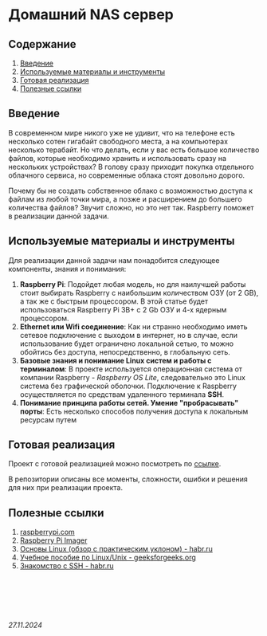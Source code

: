 # Домашний NAS сервер

## Содержание

1. [Введение](./NASServer.md#введение)
2. [Используемые материалы и инструменты](./NASServer.md#используемые-материалы-и-инструменты)
3. [Готовая реализация](./NASServer.md#готовая-реализация)
4. [Полезные ссылки](./NASServer.md#полезные-ссылки)

## Введение

В современном мире никого уже не удивит, что на телефоне есть несколько сотен гигабайт свободного места, а на компьютерах несколько терабайт.
Но что делать, если у вас есть большое количество файлов, которые необходимо хранить и использовать сразу на нескольких устройствах?
В голову сразу приходит покупка отдельного облачного сервиса, но современные облака стоят довольно дорого.

Почему бы не создать собственное облако с возможностью доступа к файлам из любой точки мира, 
а позже и расширением до большего количества файлов?
Звучит сложно, но это нет так. Raspberry поможет в реализации данной задачи.

## Используемые материалы и инструменты

Для реализации данной задачи нам понадобится следующее компоненты, знания и понимания:

1. **Raspberry Pi**: 
    Подойдет любая модель, но для наилучшей работы стоит выбирать Raspberry с наибольшим 
    количеством ОЗУ (от 2 GB), а так же с быстрым процессором. 
    В этой статье будет использоваться Raspberry Pi 3B+ с 2 Gb ОЗУ и 4-х ядерным процессором.
2. **Ethernet или Wifi соединение**: 
    Как ни странно необходимо иметь сетевое подключение с выходом в интернет, 
    но в случае, если использование будет ограничено локальной сетью, то можно обойтись без доступа, непосредственно, в глобальную сеть.
3. **Базовые знания и понимание Linux систем и работы с терминалом**:
    В проекте используется операционная система от компании Raspberry - *Raspberry OS Lite*, 
    следовательно это Linux система без графической оболочки.
    Подключение к Raspberry осуществляется по средствам удаленного терминала **SSH**.
4. **Понимание принципа работы сетей. Умение "пробрасывать" порты**:
   Есть несколько способов получения доступа к локальным ресурсам путем

## Готовая реализация

Проект с готовой реализацией можно посмотреть по [ссылке](https://github.com/voronov-nikita/NAS-platform).

В репозитории описаны все моменты, сложности, ошибки и решения для них при реализации проекта.

## Полезные ссылки

1. [raspberrypi.com](https://www.raspberrypi.com/)
2. [Raspberry Pi Imager](https://www.raspberrypi.com/software/)
3. [Основы Linux (обзор с практическим уклоном) - habr.ru](https://habr.com/ru/articles/655275/)
4. [Учебное пособие по Linux/Unix - geeksforgeeks.org](https://www.geeksforgeeks.org/linux-tutorial/)
5. [Знакомство с SSH - habr.ru](https://habr.com/ru/articles/802179/)


<br><br>
<br><br>

###### 27.11.2024
